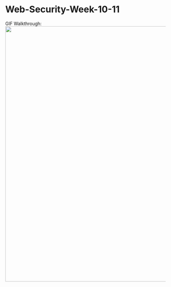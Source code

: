 # Web-Security-Week-10-11

GIF Walkthrough: <br />
<img src="https://github.com/sengfung27/Web-Security-Week-10-11/blob/master/honeypot.gif" width="800">
